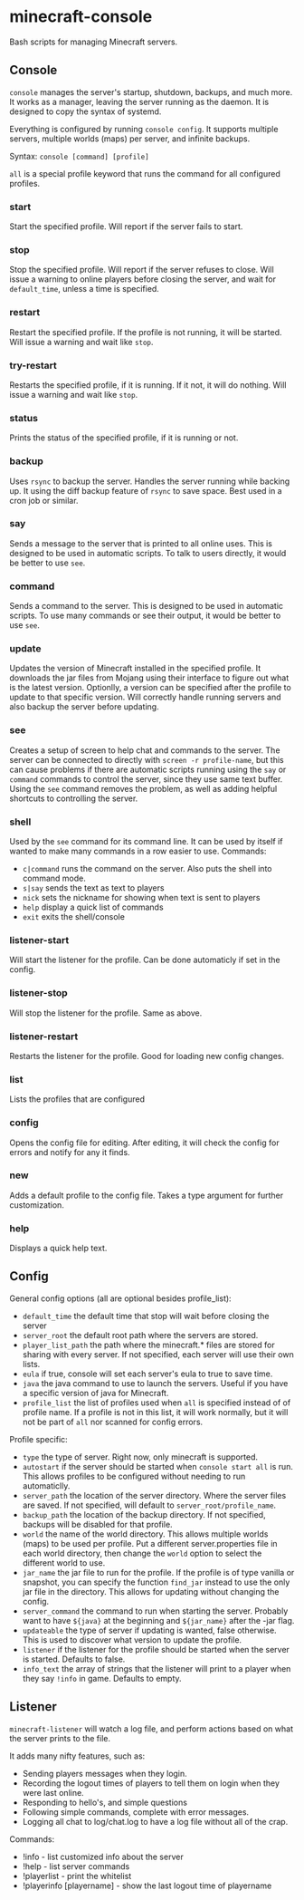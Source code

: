 # minecraft-console
Bash scripts for managing Minecraft servers.

## Console

`console` manages the server's startup, shutdown, backups, and much more. It works as a manager, leaving the server running as the daemon. It is designed to copy the syntax of systemd.

Everything is configured by running `console config`. It supports multiple servers, multiple worlds (maps) per server, and infinite backups.

Syntax: `console [command] [profile]`

`all` is a special profile keyword that runs the command for all configured profiles.

### start
Start the specified profile. Will report if the server fails to start.

### stop
Stop the specified profile. Will report if the server refuses to close. Will issue a warning to online players before closing the server, and wait for `default_time`, unless a time is specified.

### restart
Restart the specified profile. If the profile is not running, it will be started. Will issue a warning and wait like `stop`.

### try-restart
Restarts the specified profile, if it is running. If it not, it will do nothing. Will issue a warning and wait like `stop`.

### status
Prints the status of the specified profile, if it is running or not.

### backup
Uses `rsync` to backup the server. Handles the server running while backing up. It using the diff backup feature of `rsync` to save space. Best used in a cron job or similar.

### say
Sends a message to the server that is printed to all online uses. This is designed to be used in automatic scripts. To talk to users directly, it would be better to use `see`.

### command
Sends a command to the server. This is designed to be used in automatic scripts. To use many commands or see their output, it would be better to use `see`.

### update
Updates the version of Minecraft installed in the specified profile. It downloads the jar files from Mojang using their interface to figure out what is the latest version. Optionlly, a version can be specified after the profile to update to that specific version. Will correctly handle running servers and also backup the server before updating.

### see
Creates a setup of screen to help chat and commands to the server. The server can be connected to directly with `screen -r profile-name`, but this can cause problems if there are automatic scripts running using the `say` or `command` commands to control the server, since they use same text buffer. Using the `see` command removes the problem, as well as adding helpful shortcuts to controlling the server.

### shell
Used by the `see` command for its command line. It can be used by itself if wanted to make many commands in a row easier to use.
Commands:
* `c|command`   runs the command on the server. Also puts the shell into command mode.
* `s|say`       sends the text as text to players
* `nick`        sets the nickname for showing when text is sent to players
* `help`        display a quick list of commands
* `exit`        exits the shell/console

### listener-start
Will start the listener for the profile. Can be done automaticly if set in the config.

### listener-stop
Will stop the listener for the profile. Same as above.

### listener-restart
Restarts the listener for the profile. Good for loading new config changes.

### list
Lists the profiles that are configured

### config
Opens the config file for editing. After editing, it will check the config for errors and notify for any it finds.

### new
Adds a default profile to the config file. Takes a type argument for further customization.

### help
Displays a quick help text.


## Config
General config options (all are optional besides profile_list):
* `default_time`      the default time that stop will wait before closing the server
* `server_root`       the default root path where the servers are stored.
* `player_list_path`  the path where the minecraft.* files are stored for sharing with every server. If not specified, each server will use their own lists.
* `eula`              if true, console will set each server's eula to true to save time.
* `java`              the java command to use to launch the servers. Useful if you have a specific version of java for Minecraft.
* `profile_list`      the list of profiles used when `all` is specified instead of of profile name. If a profile is not in this list, it will work normally, but it will not be part of `all` nor scanned for config errors.

Profile specific:
* `type`              the type of server. Right now, only minecraft is supported.
* `autostart`         if the server should be started when `console start all` is run. This allows profiles to be configured without needing to run automaticlly.
* `server_path`       the location of the server directory. Where the server files are saved. If not specified, will default to `server_root/profile_name`.
* `backup_path`       the location of the backup directory. If not specified, backups will be disabled for that profile.
* `world`             the name of the world directory. This allows multiple worlds (maps) to be used per profile. Put a different server.properties file in each world directory, then change the `world` option to select the different world to use.
* `jar_name`          the jar file to run for the profile. If the profile is of type vanilla or snapshot, you can specify the function `find_jar` instead to use the only jar file in the directory. This allows for updating without changing the config.
* `server_command`    the command to run when starting the server. Probably want to have `${java}` at the beginning and `${jar_name}` after the -jar flag.
* `updateable`        the type of server if updating is wanted, false otherwise. This is used to discover what version to update the profile.
* `listener`          if the listener for the profile should be started when the server is started. Defaults to false.
* `info_text`         the array of strings that the listener will print to a player when they say `!info` in game. Defaults to empty.


## Listener

`minecraft-listener` will watch a log file, and perform actions based on what the server prints to the file.

It adds many nifty features, such as:
* Sending players messages when they login.
* Recording the logout times of players to tell them on login when they were last online.
* Responding to hello's, and simple questions
* Following simple commands, complete with error messages.
* Logging all chat to log/chat.log to have a log file without all of the crap.

Commands:
* !info - list customized info about the server
* !help - list server commands
* !playerlist - print the whitelist
* !playerinfo [playername] - show the last logout time of playername
